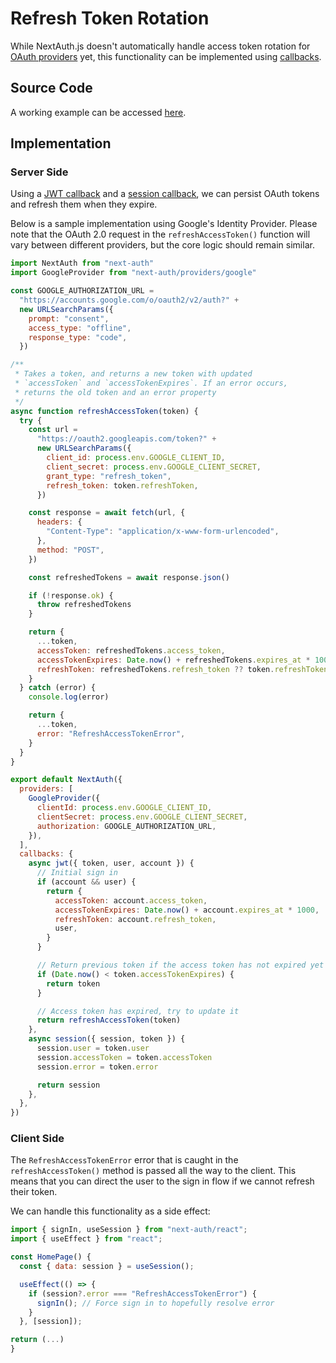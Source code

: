 # Refresh Token Rotation

While NextAuth.js doesn't automatically handle access token rotation for [OAuth providers](/beta/reference/providers/oauth-builtin) yet, this functionality can be implemented using [callbacks](https://next-auth.js.org/configuration/callbacks).

## Source Code

A working example can be accessed [here](https://github.com/nextauthjs/next-auth-refresh-token-example).

## Implementation

### Server Side

Using a [JWT callback](https://next-auth.js.org/configuration/callbacks#jwt-callback) and a [session callback](https://next-auth.js.org/configuration/callbacks#session-callback), we can persist OAuth tokens and refresh them when they expire.

Below is a sample implementation using Google's Identity Provider. Please note that the OAuth 2.0 request in the `refreshAccessToken()` function will vary between different providers, but the core logic should remain similar.

```js title="pages/auth/[...nextauth.js]"
import NextAuth from "next-auth"
import GoogleProvider from "next-auth/providers/google"

const GOOGLE_AUTHORIZATION_URL =
  "https://accounts.google.com/o/oauth2/v2/auth?" +
  new URLSearchParams({
    prompt: "consent",
    access_type: "offline",
    response_type: "code",
  })

/**
 * Takes a token, and returns a new token with updated
 * `accessToken` and `accessTokenExpires`. If an error occurs,
 * returns the old token and an error property
 */
async function refreshAccessToken(token) {
  try {
    const url =
      "https://oauth2.googleapis.com/token?" +
      new URLSearchParams({
        client_id: process.env.GOOGLE_CLIENT_ID,
        client_secret: process.env.GOOGLE_CLIENT_SECRET,
        grant_type: "refresh_token",
        refresh_token: token.refreshToken,
      })

    const response = await fetch(url, {
      headers: {
        "Content-Type": "application/x-www-form-urlencoded",
      },
      method: "POST",
    })

    const refreshedTokens = await response.json()

    if (!response.ok) {
      throw refreshedTokens
    }

    return {
      ...token,
      accessToken: refreshedTokens.access_token,
      accessTokenExpires: Date.now() + refreshedTokens.expires_at * 1000,
      refreshToken: refreshedTokens.refresh_token ?? token.refreshToken, // Fall back to old refresh token
    }
  } catch (error) {
    console.log(error)

    return {
      ...token,
      error: "RefreshAccessTokenError",
    }
  }
}

export default NextAuth({
  providers: [
    GoogleProvider({
      clientId: process.env.GOOGLE_CLIENT_ID,
      clientSecret: process.env.GOOGLE_CLIENT_SECRET,
      authorization: GOOGLE_AUTHORIZATION_URL,
    }),
  ],
  callbacks: {
    async jwt({ token, user, account }) {
      // Initial sign in
      if (account && user) {
        return {
          accessToken: account.access_token,
          accessTokenExpires: Date.now() + account.expires_at * 1000,
          refreshToken: account.refresh_token,
          user,
        }
      }

      // Return previous token if the access token has not expired yet
      if (Date.now() < token.accessTokenExpires) {
        return token
      }

      // Access token has expired, try to update it
      return refreshAccessToken(token)
    },
    async session({ session, token }) {
      session.user = token.user
      session.accessToken = token.accessToken
      session.error = token.error

      return session
    },
  },
})
```

### Client Side

The `RefreshAccessTokenError` error that is caught in the `refreshAccessToken()` method is passed all the way to the client. This means that you can direct the user to the sign in flow if we cannot refresh their token.

We can handle this functionality as a side effect:

```js title="pages/home.js"
import { signIn, useSession } from "next-auth/react";
import { useEffect } from "react";

const HomePage() {
  const { data: session } = useSession();

  useEffect(() => {
    if (session?.error === "RefreshAccessTokenError") {
      signIn(); // Force sign in to hopefully resolve error
    }
  }, [session]);

return (...)
}
```

